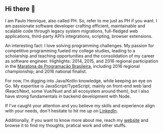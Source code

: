 ## Hi there 👋

I am Paulo Henrique, also called PH. So, refer to me just as PH if you want. I am passionate software developer crafting efficient, maintainable and scalable code through legacy system migrations, full-fledged web applications, third-party API’s integrations, scripting, browser extensions.

An interesting fact: I love solving programming challenges. My passion for competitive programming fueled my college studies, leading to a scholarship and teaching opportunities and the consolidation of my career as software engineer. Highlights: 2014, 2015, and 2016 regional participation in the [Maratona de Programação Brasileira](https://maratona.sbc.org.br/), including 2016 regional championship; and 2016 national finalist.

For now, I’m digging into Java/Kotlin knowledge, while keeping an eye on Go. My expertise is JavaScript/TypeScript, mainly on front-end web land (React/Next, some Vue/Nuxt and all ecosystem around them), but I also have strong fundamentals in backend development with Node.

If I've caught your attention and you believe my skills and experience align with your needs, don't hesitate to hit me up on [LinkedIn](https://www.linkedin.com/in/phenrique7/).

Additionally, if you want to know more about me, reach my [website](https://phenrique.me/) and browse it to find my thoughts, pratical work and other stuffs.
